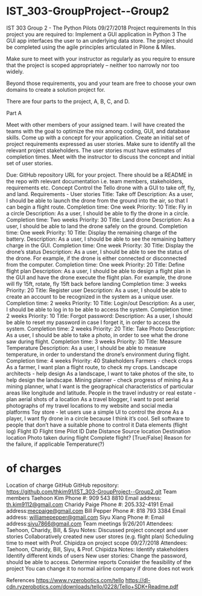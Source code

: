 # IST_303-GroupProject--Group2
IST 303
Group 2 - The Python Pilots
09/27/2018
Project requirements
In this project you are required to:
Implement a GUI application in Python 3
The GUI app interfaces the user to an underlying data store.
The project should be completed using the agile principles articulated in Pilone & Miles.

Make sure to meet with your instructor as regularly as you require to ensure that the project is scoped appropriately – neither too narrowly nor too widely.

Beyond those requirements, you and your team are free to choose your own domains to create a solution project for.

There are four parts to the project, A, B, C, and D.

Part A

Meet with other members of your assigned team. I will have created the teams with the goal to optimize the mix among coding, GUI, and database skills.
Come up with a concept for your application.
Create an initial set of project requirements expressed as user stories. Make sure to identify all the relevant project stakeholders.
The user stories must have estimates of completion times.
Meet with the instructor to discuss the concept and initial set of user stories.

Due: GitHub repository URL for your project. There should be a README in the repo with relevant documentation i.e. team members, stakeholders, requirements etc.
Concept
Control the Tello drone with a GUI to take off, fly, and land.
Requirements - User stories
Title: Take off
Description: As a user, I should be able to launch the drone from the ground into the air, so that I can begin a flight route.
Completion time: One week
Priority: 10
Title: Fly in a circle
Description: As a user, I should be able to fly the drone in a circle.
Completion time: Two weeks
Priority: 30
Title: Land drone
Description: As a user, I should be able to land the drone safely on the ground.
Completion time: One week
Priority: 10
Title: Display the remaining charge of the battery.
Description: As a user, I should be able to see the remaining battery charge in the GUI.
Completion time: One week
Priority: 30
Title: Display the drone’s status
Description: As a user, I should be able to see the status of the drone. For example, if the drone is either connected or disconnected from the computer.
Completion time: One week
Priority: 20
Title: Define flight plan
Description: As a user, I should be able to design a flight plan in the GUI and have the drone execute the flight plan. For example, the drone will fly 15ft, rotate, fly 15ft back before landing
Completion time: 3 weeks
Priority: 20
Title: Register user
Description: As a user, I should be able to create an account to be recognized in the system as a unique user.
Completion time: 2 weeks
Priority: 10
Title: Login/out
Description: As a user, I should be able to log in to be able to access the system.
Completion time: 2 weeks
Priority: 10
Title: Forgot password:
Description: As a user, I should be able to reset my password in case I forget it, in order to access the system.
Completion time: 2 weeks
Priority: 20
Title: Take Photo
Description: As a user, I should be able to take a photo, in order to see what the drone saw during flight.
Completion time: 3 weeks
Priority: 30
Title: Measure Temperature
Description: As a user, I should be able to measure temperature, in order to understand the drone’s environment during flight.
Completion time: 4 weeks
Priority: 40
Stakeholders
Farmers - check crops
As a farmer, I want plan a flight route, to check my crops.
Landscape architects - help design
As a landscape, I want to take photos of the site, to help design the landscape.
Mining planner - check progress of mining
As a mining planner, what I want is the geographical characteristics of particular areas like longitude and latitude.
People in the travel industry or real estate - plan aerial shots of a location
As a travel blogger, I want to post aerial photographs of my travel locations to my website and social media platforms
Toy store - let users use a simple UI to control the drone 
As a player, I want fly drone in a circle because I think it’s cool.
Sell software to people that don’t have a suitable phone to control it
Data elements (flight log)
Flight ID
Flight time
Pilot ID
Date
Distance
Source location
Destination location
Photo taken during flight
Complete flight? [True/False]
Reason for the failure, if applicable
Temperature(?)
# of charges
Location of charge
GitHub
GitHub repository: https://github.com/thkim91/IST_303-GroupProject--Group2.git
Team members
Taehoon Kim
Phone #: 909 543 8810
Email address: th.kim9112@gmail.com
Charidy Paige
Phone #: 205.332-4191
Email address:mecpaige@gmail.com
Bill Pepper
Phone #: 818 793 3384
Email address: williamepepper@gmail.com
Siyu Xiang
Phone #: 
Email address:siyu7866@gmail.com
Team meetings
9/26/201
Attendees: Taehoon, Charidy, Bill, & Siyu
Notes:
Discussed project concept and user stories
Collaboratively created new user stores (e.g. flight plan)
Scheduling time to meet with Prof. Chipidza on project scope
09/27/2018
Attendees: Taehoon, Charidy, Bill, Siyu, & Prof. Chipidza
Notes:
Identify stakeholders
Identify different kinds of users
New user stories:
Change the password, should be able to access.
Determine reports
Consider the feasibility of the project
You can change it to normal airline company if drone does not work

References
https://www.ryzerobotics.com/tello
https://dl-cdn.ryzerobotics.com/downloads/tello/0228/Tello+SDK+Readme.pdf

